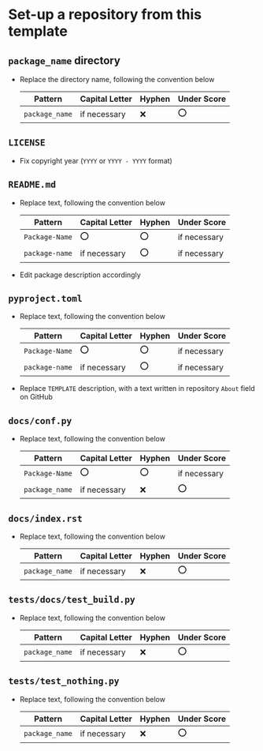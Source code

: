 # Set-up a repository from this template

## `package_name` directory

- Replace the directory name, following the convention below

    | Pattern | Capital Letter | Hyphen | Under Score |
    | --- | --- | --- | --- |
    | `package_name` | if necessary | :x: | :o: |

## `LICENSE`

- Fix copyright year (`YYYY` or `YYYY - YYYY` format)

## `README.md`

- Replace text, following the convention below

    | Pattern | Capital Letter | Hyphen | Under Score |
    | --- | --- | --- | --- |
    | `Package-Name` | :o: | :o: | if necessary |
    | `package-name` | if necessary | :o: | if necessary |

- Edit package description accordingly

## `pyproject.toml`

- Replace text, following the convention below

    | Pattern | Capital Letter | Hyphen | Under Score |
    | --- | --- | --- | --- |
    | `Package-Name` | :o: | :o: | if necessary |
    | `package-name` | if necessary | :o: | if necessary |

- Replace `TEMPLATE` description, with a text written in repository `About` field on GitHub

## `docs/conf.py`

- Replace text, following the convention below

    | Pattern | Capital Letter | Hyphen | Under Score |
    | --- | --- | --- | --- |
    | `Package-Name` | :o: | :o: | if necessary |
    | `package_name` | if necessary | :x: | :o: |

## `docs/index.rst`

- Replace text, following the convention below

    | Pattern | Capital Letter | Hyphen | Under Score |
    | --- | --- | --- | --- |
    | `package_name` | if necessary | :x: | :o: |

## `tests/docs/test_build.py`

- Replace text, following the convention below

    | Pattern | Capital Letter | Hyphen | Under Score |
    | --- | --- | --- | --- |
    | `package_name` | if necessary | :x: | :o: |

## `tests/test_nothing.py`

- Replace text, following the convention below

    | Pattern | Capital Letter | Hyphen | Under Score |
    | --- | --- | --- | --- |
    | `package_name` | if necessary | :x: | :o: |

